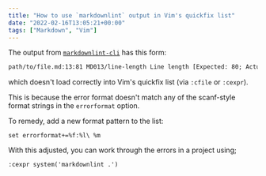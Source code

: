 ```yaml
---
title: "How to use `markdownlint` output in Vim's quickfix list"
date: "2022-02-16T13:05:21+00:00"
tags: ["Markdown", "Vim"]
---
```


The output from [`markdownlint-cli`][mdl] has this form:

```txt
path/to/file.md:13:81 MD013/line-length Line length [Expected: 80; Actual: 102]
```

which doesn't load correctly into Vim's quickfix list (via `:cfile` or
`:cexpr`).

This is because the error format doesn't match any of the scanf-style format
strings in the `errorformat` option.

To remedy, add a new format pattern to the list:

```vim
set errorformat+=%f:%l\ %m
```

With this adjusted, you can work through the errors in a project using;

```vim
:cexpr system('markdownlint .')
```

[mdl]: https://github.com/igorshubovych/markdownlint-cli
